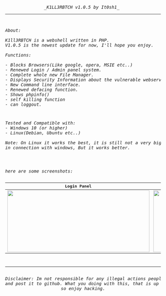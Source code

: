 <h6 align="center"> 
<pre>

<p align="center"> _K1LL3RBTCH v1.0.5 by It0sh1_  </p><hr>
<p align="left">About:<br><br>K1ll3RBTCH is a webshell written in PHP.
V1.0.5 is the newest update for now, I'll hope you enjoy.<br><br>Functions:<br>
- Blocks Browsers(Like google, opera, MSIE etc..)
- Renewed Login / Admin panel system.
- Complete whole new File Manager.
- Displays Security Information about the vulnerable webserver.
- New Command line interface.
- Renewed defacing function.
- Shows phpinfo()
- self killing function
- can loggout.
</p>
<p align="left">Tested and Compatible with:
- Windows 10 (or higher)
- Linux(Debian, Ubuntu etc..)<br>
Note: On Linux it works the best, it is still not a very big problem
in connection with windows, But it works better.</p>
<p align="left">
here are some screenshots:


Login Panel                | Admin Panel
:-------------------------:|:-------------------------:
<img src="https://user-images.githubusercontent.com/52290766/159453658-8138acaa-d084-4959-bc6a-eed34086395e.png" width="460" height="200" />  |  <img src="https://user-images.githubusercontent.com/52290766/159455564-0c0614a1-b11b-421e-94af-274e750b9e2d.png" width="460" height="200" />
<hr>
Disclaimer: Im not responsible for any illegal actions people make with this kinda stuff. I only develop
and post it to github. What you doing with this, that is up to you. but obviously people do not listen, 
so enjoy hacking.
</p>
</pre>
</h6>


